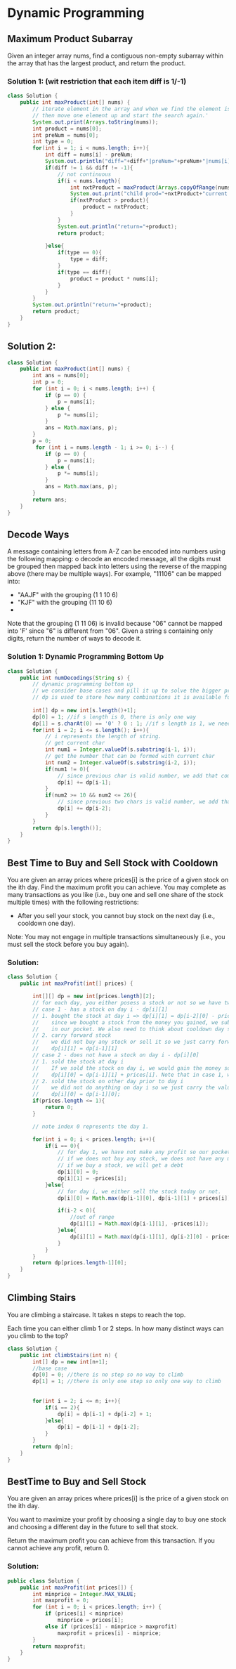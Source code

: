 # Dynamic Programming
## Maximum Product Subarray
Given an integer array nums, find a contiguous non-empty subarray within the array that has the largest product, and return the product.
### Solution 1: (wit restriction that each item diff is 1/-1)
```java
class Solution {
    public int maxProduct(int[] nums) {
        // iterate element in the array and when we find the element is not continuous, we cut it and calculate the product.
        // then move one element up and start the search again.'
        System.out.print(Arrays.toString(nums));
        int product = nums[0];
        int preNum = nums[0];
        int type = 0;
        for(int i = 1; i < nums.length; i++){
            int diff = nums[i] - preNum;
            System.out.println("diff="+diff+"|preNum="+preNum+"|nums[i]="+nums[i]);
            if(diff != 1 && diff != -1){
                // not continuous
                if(i < nums.length){
                    int nxtProduct = maxProduct(Arrays.copyOfRange(nums, i, nums.length));
                    System.out.print("child prod="+nxtProduct+"current prod="+product);
                    if(nxtProduct > product){
                        product = nxtProduct;
                    }
                }
                System.out.println("return="+product);
                return product;
                
            }else{
                if(type == 0){
                    type = diff;
                }
                if(type == diff){
                    product = product * nums[i];
                }
            }
        }
        System.out.println("return="+product);
        return product;
    }
}
```
## Solution 2:
```java
class Solution {
    public int maxProduct(int[] nums) {
        int ans = nums[0];
        int p = 0;
        for (int i = 0; i < nums.length; i++) {
            if (p == 0) {
                p = nums[i];
            } else {
                p *= nums[i];
            }
            ans = Math.max(ans, p);
        }
        p = 0;
         for (int i = nums.length - 1; i >= 0; i--) {
            if (p == 0) {
                p = nums[i];
            } else {
                p *= nums[i];
            }
            ans = Math.max(ans, p);
        }
        return ans;
    }
}
```

## Decode Ways
A message containing letters from A-Z can be encoded into numbers using the following mapping:
o decode an encoded message, all the digits must be grouped then mapped back into letters using the reverse of the mapping above (there may be multiple ways). For example, "11106" can be mapped into:

* "AAJF" with the grouping (1 1 10 6)
* "KJF" with the grouping (11 10 6)
* 
Note that the grouping (1 11 06) is invalid because "06" cannot be mapped into 'F' since "6" is different from "06".
Given a string s containing only digits, return the number of ways to decode it.

### Solution 1: Dynamic Programming Bottom Up
```java
class Solution {
    public int numDecodings(String s) {
        // dynamic programming bottom up
        // we consider base cases and pill it up to solve the bigger problem
        // dp is used to store how many combinations it is available for each index length of string
        
        int[] dp = new int[s.length()+1];
        dp[0] = 1; //if s length is 0, there is only one way
        dp[1] = s.charAt(0) == '0' ? 0 : 1; //if s length is 1, we need to check the value
        for(int i = 2; i <= s.length(); i++){
            // i represents the length of string.
            // get current char
            int num1 = Integer.valueOf(s.substring(i-1, i)); 
            // get the number that can be formed with current char
            int num2 = Integer.valueOf(s.substring(i-2, i));
            if(num1 != 0){
                // since previous char is valid number, we add that combinations to current case.
                dp[i] += dp[i-1];
            }
            if(num2 >= 10 && num2 <= 26){
                // since previous two chars is valid number, we add that combinations
                dp[i] += dp[i-2];
            }
        }
        return dp[s.length()];
    }  
}
```

## Best Time to Buy and Sell Stock with Cooldown
You are given an array prices where prices[i] is the price of a given stock on the ith day.
Find the maximum profit you can achieve. You may complete as many transactions as you like (i.e., buy one and sell one share of the stock multiple times) with the following restrictions:

* After you sell your stock, you cannot buy stock on the next day (i.e., cooldown one day).

Note: You may not engage in multiple transactions simultaneously (i.e., you must sell the stock before you buy again).

### Solution:
```java
class Solution {
    public int maxProfit(int[] prices) {

        int[][] dp = new int[prices.length][2];
        // for each day, you either posess a stock or not so we have two dimensional array
        // case 1 - has a stock on day i - dp[i][1]
        // 1. bought the stock at day i => dp[i][1] = dp[i-2][0] - prices[i]
        //    since we bought a stock from the money you gained, we subtract it and store how much money we own
        //    in our pocket. We also need to think about cooldown day so the value we get from is i-2 days ago.
        // 2. carry forward stock
        //    we did not buy any stock or sell it so we just carry forward we have from previous day
        //    dp[i][1] = dp[i-1][1]
        // case 2 - does not have a stock on day i - dp[i][0]
        // 1. sold the stock at day i
        //    If we sold the stock on day i, we would gain the money so we add it to our pocket.
        //    dp[i][0] = dp[i-1][1] + prices[i]. Note that in case 1, we have subtracted the amount of money we           //    used to buy the stock so we just need to add the price back to our pocket money to gain the profit.
        // 2. sold the stock on other day prior to day i
        //    we did not do anything on day i so we just carry the value
        //    dp[i][0] = dp[i-1][0];
        if(prices.length <= 1){
            return 0;
        }

        // note index 0 represents the day 1.

        for(int i = 0; i < prices.length; i++){
            if(i == 0){
                // for day 1, we have not make any profit so our pocket does not have any money.
                // if we does not buy any stock, we does not have any money
                // if we buy a stock, we will get a debt
                dp[i][0] = 0;
                dp[i][1] = -prices[i];
            }else{
                // for day i, we either sell the stock today or not.
                dp[i][0] = Math.max(dp[i-1][0], dp[i-1][1] + prices[i]);

                if(i-2 < 0){
                    //out of range
                    dp[i][1] = Math.max(dp[i-1][1], -prices[i]);
                }else{
                    dp[i][1] = Math.max(dp[i-1][1], dp[i-2][0] - prices[i]);
                }
            }
        }
        return dp[prices.length-1][0];
    }
}
```

## Climbing Stairs
You are climbing a staircase. It takes n steps to reach the top.

Each time you can either climb 1 or 2 steps. In how many distinct ways can you climb to the top?

```java
class Solution {
    public int climbStairs(int n) {
        int[] dp = new int[n+1];
        //base case
        dp[0] = 0; //there is no step so no way to climb
        dp[1] = 1; //there is only one step so only one way to climb
        
        
        for(int i = 2; i <= n; i++){
            if(i == 2){
                dp[i] = dp[i-1] + dp[i-2] + 1;
            }else{
                dp[i] = dp[i-1] + dp[i-2];
            }
        }
        return dp[n];
    }
}
```

## BestTime to Buy and Sell Stock
You are given an array prices where prices[i] is the price of a given stock on the ith day.

You want to maximize your profit by choosing a single day to buy one stock and choosing a different day in the future to sell that stock.

Return the maximum profit you can achieve from this transaction. If you cannot achieve any profit, return 0.
### Solution:
```java
public class Solution {
    public int maxProfit(int prices[]) {
        int minprice = Integer.MAX_VALUE;
        int maxprofit = 0;
        for (int i = 0; i < prices.length; i++) {
            if (prices[i] < minprice)
                minprice = prices[i];
            else if (prices[i] - minprice > maxprofit)
                maxprofit = prices[i] - minprice;
        }
        return maxprofit;
    }
}
```
